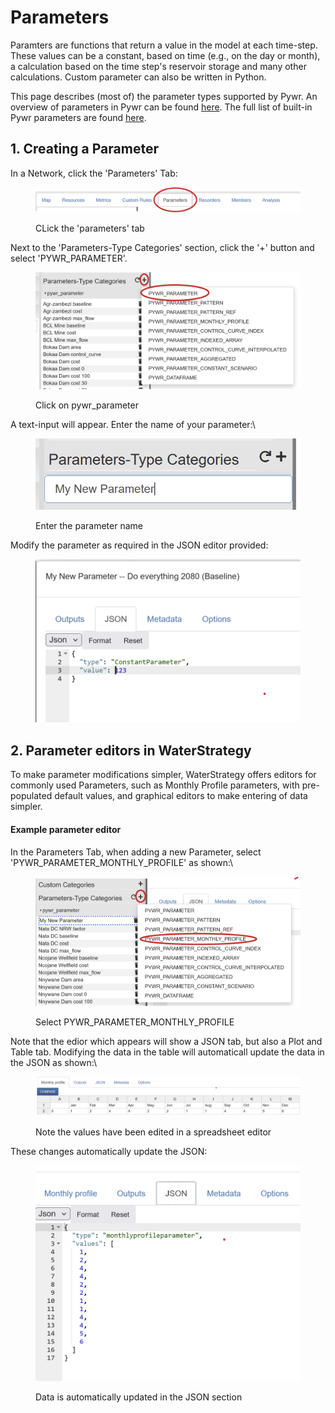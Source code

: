 # Parameters

Paramters are functions that return a value in the model at each time-step. These values can be a constant, based on time (e.g., on the day or month), a calculation based on the time step's reservoir storage and many other calculations. Custom parameter can also be written in Python.

This page describes (most of) the parameter types supported by Pywr. An overview of parameters in Pywr can be found [here](https://pywr.github.io/pywr-docs/master/json.html#parameters).  The full list of built-in Pywr parameters are found [here](https://pywr.github.io/pywr-docs/master/api/pywr.parameters.html).

## 1. Creating a Parameter

In a Network, click the 'Parameters' Tab:

<figure><img src="../../.gitbook/assets/image (51) (1).png" alt=""><figcaption><p>CLick the 'parameters' tab</p></figcaption></figure>

Next to the 'Parameters-Type Categories' section, click the '+' button and select 'PYWR\_PARAMETER'.

<figure><img src="../../.gitbook/assets/image (52) (1).png" alt=""><figcaption><p>Click on pywr_parameter</p></figcaption></figure>

A text-input will appear. Enter the name of your parameter:\


<figure><img src="../../.gitbook/assets/image (54) (1).png" alt=""><figcaption><p>Enter the parameter name</p></figcaption></figure>

Modify the parameter as required in the JSON editor provided:

<figure><img src="../../.gitbook/assets/image (55) (1).png" alt=""><figcaption></figcaption></figure>

## 2. Parameter editors in WaterStrategy

To make parameter modifications simpler, WaterStrategy offers editors for commonly used Parameters, such as Monthly Profile parameters, with pre-populated default values, and graphical editors to make entering of data simpler.&#x20;

#### Example parameter editor

In the Parameters Tab, when adding a new Parameter, select 'PYWR\_PARAMETER\_MONTHLY\_PROFILE' as shown:\


<figure><img src="../../.gitbook/assets/image (56) (1).png" alt=""><figcaption><p>Select PYWR_PARAMETER_MONTHLY_PROFILE</p></figcaption></figure>

Note that the edior which appears will show a JSON tab, but also a Plot and Table tab. Modifying the data in the table will automaticall update the data in the JSON as shown:\


<figure><img src="../../.gitbook/assets/image (57) (1).png" alt=""><figcaption><p>Note the values have been edited in a spreadsheet editor</p></figcaption></figure>

These changes automatically update the JSON:

<figure><img src="../../.gitbook/assets/image (58) (1).png" alt=""><figcaption><p>Data is automatically updated in the JSON section</p></figcaption></figure>

##
